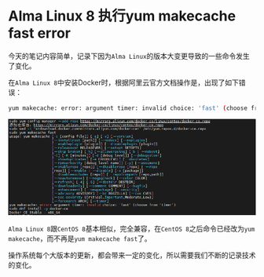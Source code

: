 # Alma Linux 8 执行yum makecache fast error

今天的笔记内容简单，记录下因为`Alma Linux`的版本大变更导致的一些命令发生了变化。

在`Alma Linux 8`中安装Docker时，根据阿里云官方文档操作是，出现了如下错误：

```bash
yum makecache: error: argument timer: invalid choice: 'fast' (choose from 'timer')
```

![](./images/100-yum-makecache-fast-error.png)


`Alma Linux 8`跟`CentOS 8`基本相似，完全兼容，在`CentOS 8`之后命令已经改为`yum makecache`，而不再是`yum makecache fast`了。

操作系统每个大版本的更新，都会带来一定的变化，所以需要我们不断的记录技术的变化。